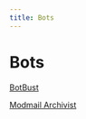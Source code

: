 ```yaml
---
title: Bots
---
```


# Bots

[BotBust](https://reddit.com/r/botbust)

[Modmail Archivist](https://reddit.com/u/modmail_archivist)
